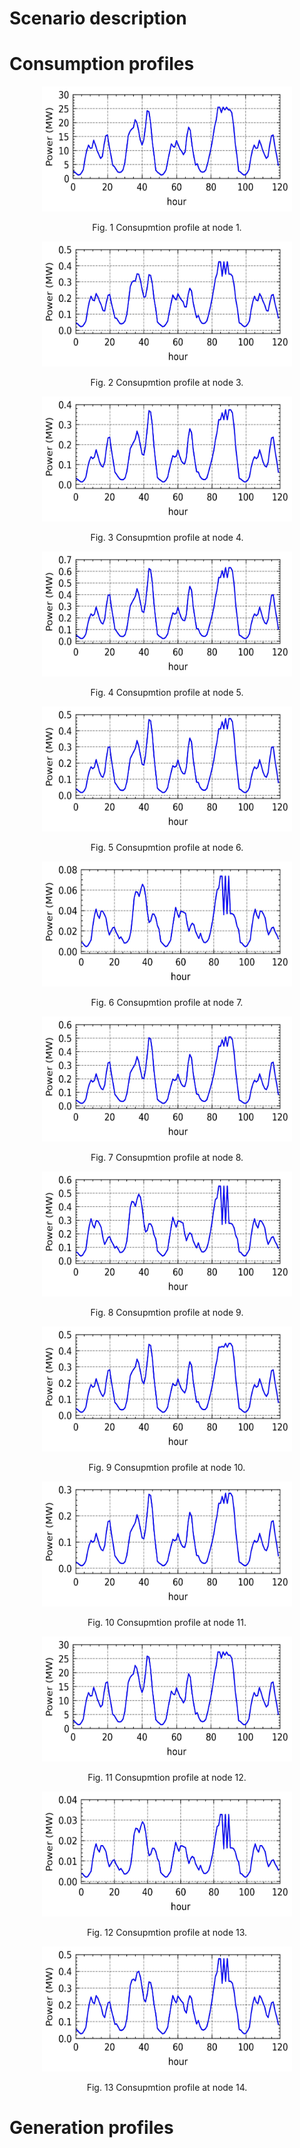 
# Scenario description



# Consumption profiles



<p align="center" width="100%">
    <img src="https://github.com/CarlosGS20/Typical-load-profile-MV-CIGRE-benchmark/blob/main/5-days%20test%20case/Scenario%20B/Figure_profiles/Node_1.jpg" width="400" height="200">
</p>
<p align="center" width="100%">
    Fig. 1  Consupmtion profile at node 1. 
</p>

<p align="center" width="100%">
    <img src="https://github.com/CarlosGS20/Typical-load-profile-MV-CIGRE-benchmark/blob/main/5-days%20test%20case/Scenario%20B/Figure_profiles/Node_3.jpg" width="400" height="200">
</p>
<p align="center" width="100%">
    Fig. 2  Consupmtion profile at node 3. 
</p>

<p align="center" width="100%">
    <img src="https://github.com/CarlosGS20/Typical-load-profile-MV-CIGRE-benchmark/blob/main/5-days%20test%20case/Scenario%20B/Figure_profiles/Node_4.jpg" width="400" height="200">
</p>
<p align="center" width="100%">
    Fig. 3  Consupmtion profile at node 4. 
</p>

<p align="center" width="100%">
    <img src="https://github.com/CarlosGS20/Typical-load-profile-MV-CIGRE-benchmark/blob/main/5-days%20test%20case/Scenario%20B/Figure_profiles/Node_5.jpg" width="400" height="200">
</p>
<p align="center" width="100%">
    Fig. 4  Consupmtion profile at node 5. 
</p>

<p align="center" width="100%">
    <img src="https://github.com/CarlosGS20/Typical-load-profile-MV-CIGRE-benchmark/blob/main/5-days%20test%20case/Scenario%20B/Figure_profiles/Node_6.jpg" width="400" height="200">
</p>
<p align="center" width="100%">
    Fig. 5  Consupmtion profile at node 6. 
</p>

<p align="center" width="100%">
    <img src="https://github.com/CarlosGS20/Typical-load-profile-MV-CIGRE-benchmark/blob/main/5-days%20test%20case/Scenario%20B/Figure_profiles/Node_7.jpg" width="400" height="200">
</p>
<p align="center" width="100%">
    Fig. 6  Consupmtion profile at node 7. 
</p>


<p align="center" width="100%">
    <img src="https://github.com/CarlosGS20/Typical-load-profile-MV-CIGRE-benchmark/blob/main/5-days%20test%20case/Scenario%20B/Figure_profiles/Node_8.jpg" width="400" height="200">
</p>
<p align="center" width="100%">
    Fig. 7  Consupmtion profile at node 8. 
</p>


<p align="center" width="100%">
    <img src="https://github.com/CarlosGS20/Typical-load-profile-MV-CIGRE-benchmark/blob/main/5-days%20test%20case/Scenario%20B/Figure_profiles/Node_9.jpg" width="400" height="200">
</p>
<p align="center" width="100%">
    Fig. 8  Consupmtion profile at node 9. 
</p>


<p align="center" width="100%">
    <img src="https://github.com/CarlosGS20/Typical-load-profile-MV-CIGRE-benchmark/blob/main/5-days%20test%20case/Scenario%20B/Figure_profiles/Node_10.jpg" width="400" height="200">
</p>
<p align="center" width="100%">
    Fig. 9  Consupmtion profile at node 10. 
</p>


<p align="center" width="100%">
    <img src="https://github.com/CarlosGS20/Typical-load-profile-MV-CIGRE-benchmark/blob/main/5-days%20test%20case/Scenario%20B/Figure_profiles/Node_11.jpg" width="400" height="200">
</p>
<p align="center" width="100%">
    Fig. 10  Consupmtion profile at node 11. 
</p>


<p align="center" width="100%">
    <img src="https://github.com/CarlosGS20/Typical-load-profile-MV-CIGRE-benchmark/blob/main/5-days%20test%20case/Scenario%20B/Figure_profiles/Node_12.jpg" width="400" height="200">
</p>
<p align="center" width="100%">
    Fig. 11  Consupmtion profile at node 12. 
</p>


<p align="center" width="100%">
    <img src="https://github.com/CarlosGS20/Typical-load-profile-MV-CIGRE-benchmark/blob/main/5-days%20test%20case/Scenario%20B/Figure_profiles/Node_13.jpg" width="400" height="200">
</p>
<p align="center" width="100%">
    Fig. 12  Consupmtion profile at node 13. 
</p>


<p align="center" width="100%">
    <img src="https://github.com/CarlosGS20/Typical-load-profile-MV-CIGRE-benchmark/blob/main/5-days%20test%20case/Scenario%20B/Figure_profiles/Node_14.jpg" width="400" height="200">
</p>
<p align="center" width="100%">
    Fig. 13  Consupmtion profile at node 14. 
</p>


# Generation profiles





